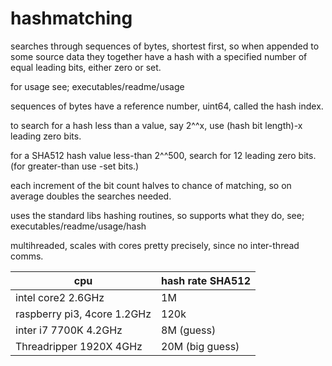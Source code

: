 # hashmatching
searches through sequences of bytes, shortest first, so when appended to some source data they together have a hash with a specified number of equal leading bits, either zero or set.

for usage see; executables/readme/usage

sequences of bytes have a reference number, uint64, called the hash index.

to search for a hash less than a value, say 2^^x, use (hash bit length)-x leading zero bits.

for a SHA512 hash value less-than 2^^500, search for 12 leading zero bits. (for greater-than use -set bits.)

each increment of the bit count halves to chance of matching, so on average doubles the searches needed.  

uses the standard libs hashing routines, so supports what they do, see; executables/readme/usage/hash

multihreaded, scales with cores pretty precisely, since no inter-thread comms.

|cpu|hash rate SHA512|
|-------------------|--------------------------|
|intel core2 2.6GHz | 1M|
|raspberry pi3, 4core 1.2GHz | 120k|
|inter i7 7700K  4.2GHz  |  8M (guess)|
|Threadripper 1920X 4GHz |  20M (big guess)|

